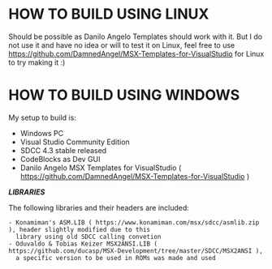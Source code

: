 # HOW TO BUILD USING LINUX

Should be possible as Danilo Angelo Templates should work with it. But I do not use it and have
no idea or will to test it on Linux, feel free to use https://github.com/DamnedAngel/MSX-Templates-for-VisualStudio
for Linux to try making it :)

# HOW TO BUILD USING WINDOWS

My setup to build is:

- Windows PC
- Visual Studio Community Edition
- SDCC 4.3 stable released
- CodeBlocks as Dev GUI
- Danilo Angelo MSX Templates for VisualStudio ( https://github.com/DamnedAngel/MSX-Templates-for-VisualStudio )

***LIBRARIES***

The following libraries and their headers are included:

	- Konamiman's ASM.LIB ( https://www.konamiman.com/msx/sdcc/asmlib.zip ), header slightly modified due to this
      library using old SDCC calling convetion
	- Oduvaldo & Tobias Keizer MSX2ANSI.LIB ( https://github.com/ducasp/MSX-Development/tree/master/SDCC/MSX2ANSI ),
      a specific version to be used in ROMs was made and used